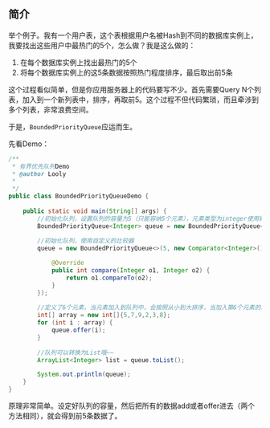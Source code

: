 ## 简介
举个例子。我有一个用户表，这个表根据用户名被Hash到不同的数据库实例上，我要找出这些用户中最热门的5个，怎么做？我是这么做的：

1. 在每个数据库实例上找出最热门的5个
2. 将每个数据库实例上的这5条数据按照热门程度排序，最后取出前5条

这个过程看似简单，但是你应用服务器上的代码要写不少。首先需要Query N个列表，加入到一个新列表中，排序，再取前5。这个过程不但代码繁琐，而且牵涉到多个列表，非常浪费空间。

于是，`BoundedPriorityQueue`应运而生。

先看Demo：

```Java
/**
 * 有界优先队列Demo
 * @author Looly
 *
 */
public class BoundedPriorityQueueDemo {
	
	public static void main(String[] args) {
		//初始化队列，设置队列的容量为5（只能容纳5个元素），元素类型为integer使用默认比较器，在队列内部将按照从小到大排序
		BoundedPriorityQueue<Integer> queue = new BoundedPriorityQueue<Integer>(5);
		
		//初始化队列，使用自定义的比较器
		queue = new BoundedPriorityQueue<>(5, new Comparator<Integer>(){

			@Override
			public int compare(Integer o1, Integer o2) {
				return o1.compareTo(o2);
			}
		});
		
		//定义了6个元素，当元素加入到队列中，会按照从小到大排序，当加入第6个元素的时候，队列末尾（最大的元素）将会被抛弃
		int[] array = new int[]{5,7,9,2,3,8};
		for (int i : array) {
			queue.offer(i);
		}
		
		//队列可以转换为List哦~~
		ArrayList<Integer> list = queue.toList();

		System.out.println(queue);
	}
}
```

原理非常简单。设定好队列的容量，然后把所有的数据add或者offer进去（两个方法相同），就会得到前5条数据了。
